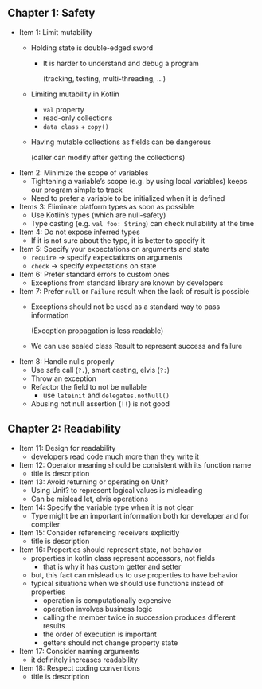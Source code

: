 ## Chapter 1: Safety

- Item 1: Limit mutability
    - Holding state is double-edged sword
        - It is harder to understand and debug a program
            
            (tracking, testing, multi-threading, …)
            
    - Limiting mutability in Kotlin
        - `val` property
        - read-only collections
        - `data class` + `copy()`
    - Having mutable collections as fields can be dangerous
        
        (caller can modify after getting the collections)
- Item 2: Minimize the scope of variables
    - Tightening a variable’s scope (e.g. by using local variables) keeps our program simple to track
    - Need to prefer a variable to be initialized when it is defined
- Items 3: Eliminate platform types as soon as possible
    - Use Kotlin’s types (which are null-safety)
    - Type casting (e.g. `val foo: String`) can check nullability at the time
- Item 4: Do not expose inferred types
    - If it is not sure about the type, it is better to specify it
- Item 5: Specify your expectations on arguments and state
    - `require` → specify expectations on arguments
    - `check` → specify expectations on state
- Item 6: Prefer standard errors to custom ones
    - Exceptions from standard library are known by developers
- Item 7: Prefer `null` or `Failure` result when the lack of result is possible
    - Exceptions should not be used as a standard way to pass information
        
        (Exception propagation is less readable)
        
    - We can use sealed class Result to represent success and failure
- Item 8: Handle nulls properly
    - Use safe call (`?.`), smart casting, elvis (`?:`)
    - Throw an exception
    - Refactor the field to not be nullable
        - use `lateinit` and `delegates.notNull()`
    - Abusing not null assertion (`!!`) is not good

## Chapter 2: Readability

- Item 11: Design for readability
    - developers read code much more than they write it
- Item 12: Operator meaning should be consistent with its function name
    - title is description
- Item 13: Avoid returning or operating on Unit?
    - Using Unit? to represent logical values is misleading
    - Can be mislead let, elvis operations
- Item 14: Specify the variable type when it is not clear
    - Type might be an important information both for developer and for compiler
- Item 15: Consider referencing receivers explicitly
    - title is description
- Item 16: Properties should represent state, not behavior
    - properties in kotlin class represent accessors, not fields
        - that is why it has custom getter and setter
    - but, this fact can mislead us to use properties to have behavior
    - typical situations when we should use functions instead of properties
        - operation is computationally expensive
        - operation involves business logic
        - calling the member twice in succession produces different results
        - the order of execution is important
        - getters should not change property state
- Item 17: Consider naming arguments
    - it definitely increases readability
- Item 18: Respect coding conventions
    - title is description